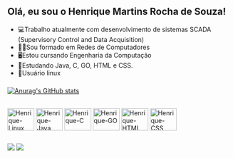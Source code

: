 ## Olá, eu sou o Henrique Martins Rocha de Souza!

- 💻Trabalho atualmente com desenvolvimento de sistemas SCADA (Supervisory Control and Data Acquisition)
- 👨‍🎓Sou formado em Redes de Computadores
- 🖥Estou cursando Engenharia da Computação
- 📖Estudando Java, C, GO, HTML e CSS.
- 🐧Usuário linux
  
###

[![Anurag's GitHub stats](https://github-readme-stats.vercel.app/api?username=Henrique-MRS&show_icons=true&theme=dark)](https://github.com/Henrique-MRS/Henrique-MRS)

<div style="display: inline_block"><br>
  <img align="center" alt="Henrique-Linux" height="50" width="60" src="https://cdn.jsdelivr.net/gh/devicons/devicon/icons/linux/linux-original.svg">
  <img align="center" alt="Henrique-Java" height="50" width="60" src="https://cdn.jsdelivr.net/gh/devicons/devicon/icons/java/java-original-wordmark.svg">
  <img align="center" alt="Henrique-C" height="50" width="60" src="https://cdn.jsdelivr.net/gh/devicons/devicon/icons/c/c-original.svg">
  <img align="center" alt="Henrique-GO" height="50" width="60" src="https://cdn.jsdelivr.net/gh/devicons/devicon@latest/icons/go/go-original.svg">
  <img align="center" alt="Henrique-HTML" height="50" width="60" src="https://cdn.jsdelivr.net/gh/devicons/devicon@latest/icons/html5/html5-original-wordmark.svg">
  <img align="center" alt="Henrique-CSS" height="50" width="60" src="https://cdn.jsdelivr.net/gh/devicons/devicon@latest/icons/css3/css3-original-wordmark.svg">
</div>

##
 
<div> 
  <a href="https://www.linkedin.com/in/henrique-rocha-94199418a/" target="_blank"><img src="https://img.shields.io/badge/-LinkedIn-%230077B5?style=for-the-badge&logo=linkedin&logoColor=white" target="_blank"></a> 
  <a href = "mailto:henrique_mrs@outlook.com"><img src="https://img.shields.io/badge/Microsoft_Outlook-0078D4?style=for-the-badge&logo=microsoft-outlook&logoColor=white"></a>
</div>

